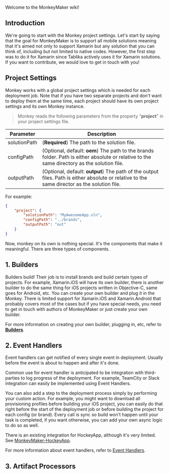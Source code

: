 Welcome to the MonkeyMaker wiki!

## Introduction
We're going to start with the Monkey project settings.
Let's start by saying that the goal for MonkeyMaker is to support all mobile solutions meaning that it's aimed not only to support Xamarin but any solution that you can think of, including but not limited to native codes. However, the first step was to do it for Xamarin since Tablika actively uses it for Xamarin solutions. If you want to contribute, we would love to get in touch with you!

## Project Settings
Monkey works with a global project settings which is needed for each deployment job. Note that if you have two separate projects and don't want to deploy them at the same time, each project should have its own project settings and its own Monkey instance.

> Monkey reads the following parameters from the property "**project**" in your project settings file.

| Parameter | Description |
|--------------|------------------------------------------------------------------------------------------------------------------------------------------|
| solutionPath | (**Required**) The path to the solution file. |
| configPath | (Optional, default: **oem**) The path to the brands folder. Path is either absolute or relative to the same directory as the solution file. |
| outputPath | (Optional, default: **output**) The path of the output files. Path is either absolute or relative to the same director as the solution file. |

For example:
```JSON
{
	"project": {
		"solutionPath": "MyAwesomeApp.sln",
		"configPath": "../brands",
		"outputPath": "out"
	}
}
```


Now, monkey on its own is nothing special. It's the components that make it meaningful. There are three types of components.

## 1. Builders
Builders build! Their job is to install brands and build certain types of projects. For example, Xamarin.iOS will have its own builder, there is another builder to do the same thing for iOS projects written in Objective-C, same goes for Android, etc. You can create your own builder and plug it in the Monkey. There is limited support for Xamarin.iOS and Xamarin.Android that probably covers most of the cases but if you have special needs, you need to get in touch with authors of MonkeyMaker or just create your own builder.

For more information on creating your own builder, plugging in, etc, refer to **[Builders](Builders)**.

## 2. Event Handlers
Event handlers can get notified of every single event in deployment. Usually before the event is about to happen and after it's done.

Common use for event handler is anticipated to be integration with third-parties to log progress of the deployment. For example, TeamCity or Slack integration can easily be implemented using Event Handlers.

You can also add a step to the deployment process simply by performing your custom action. For example, you might want to download all provisioning profiles before building your iOS project, you can easily do that right before the start of the deployment job or before building the project for each config (or brand). Every call is sync so build won't happen until your task is completed, if you want otherwise, you can add your own async logic to do so as well.

There is an existing integration for HockeyApp, although it's very limited. See [MonkeyMaker-HockeyApp](https://github.com/peymanmortazavi/MonkeyMaker-HockeyApp).

For more information about event handlers, refer to [Event Handlers](EventHandlers).

## 3. Artifact Processors

